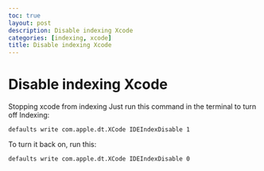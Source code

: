```yaml
---
toc: true
layout: post
description: Disable indexing Xcode
categories: [indexing, xcode]
title: Disable indexing Xcode
---
```

# Disable indexing Xcode

Stopping xcode from indexing
Just run this command in the terminal to turn off Indexing:

```shell
defaults write com.apple.dt.XCode IDEIndexDisable 1
```

To turn it back on, run this:

```shell
defaults write com.apple.dt.XCode IDEIndexDisable 0
```
